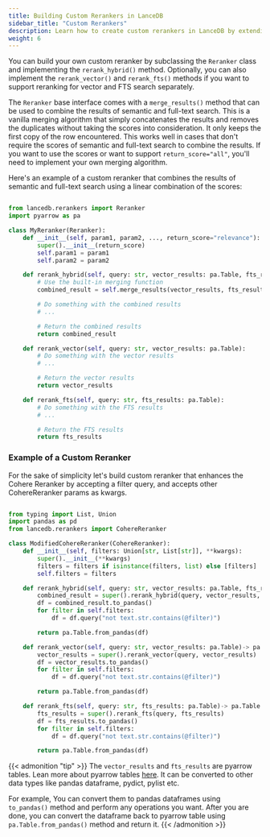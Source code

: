 ```yaml
---
title: Building Custom Rerankers in LanceDB
sidebar_title: "Custom Rerankers"
description: Learn how to create custom rerankers in LanceDB by extending the base Reranker class. Includes implementation examples, score handling, and best practices for hybrid search optimization.
weight: 6
---
```


You can build your own custom reranker by subclassing the `Reranker` class and implementing the `rerank_hybrid()` method. Optionally, you can also implement the `rerank_vector()` and `rerank_fts()` methods if you want to support reranking for vector and FTS search separately.

The `Reranker` base interface comes with a `merge_results()` method that can be used to combine the results of semantic and full-text search. This is a vanilla merging algorithm that simply concatenates the results and removes the duplicates without taking the scores into consideration. It only keeps the first copy of the row encountered. This works well in cases that don't require the scores of semantic and full-text search to combine the results. If you want to use the scores or want to support `return_score="all"`, you'll need to implement your own merging algorithm.

Here's an example of a custom reranker that combines the results of semantic and full-text search using a linear combination of the scores:

```python

from lancedb.rerankers import Reranker
import pyarrow as pa

class MyReranker(Reranker):
    def __init__(self, param1, param2, ..., return_score="relevance"):
        super().__init__(return_score)
        self.param1 = param1
        self.param2 = param2

    def rerank_hybrid(self, query: str, vector_results: pa.Table, fts_results: pa.Table):
        # Use the built-in merging function
        combined_result = self.merge_results(vector_results, fts_results)

        # Do something with the combined results
        # ...

        # Return the combined results
        return combined_result

    def rerank_vector(self, query: str, vector_results: pa.Table):
        # Do something with the vector results
        # ...

        # Return the vector results
        return vector_results

    def rerank_fts(self, query: str, fts_results: pa.Table):
        # Do something with the FTS results
        # ...

        # Return the FTS results
        return fts_results

```

### Example of a Custom Reranker
For the sake of simplicity let's build custom reranker that enhances the Cohere Reranker by accepting a filter query, and accepts other CohereReranker params as kwargs.

```python

from typing import List, Union
import pandas as pd
from lancedb.rerankers import CohereReranker

class ModifiedCohereReranker(CohereReranker):
    def __init__(self, filters: Union[str, List[str]], **kwargs):
        super().__init__(**kwargs)
        filters = filters if isinstance(filters, list) else [filters]
        self.filters = filters

    def rerank_hybrid(self, query: str, vector_results: pa.Table, fts_results: pa.Table)-> pa.Table:
        combined_result = super().rerank_hybrid(query, vector_results, fts_results)
        df = combined_result.to_pandas()
        for filter in self.filters:
            df = df.query("not text.str.contains(@filter)")

        return pa.Table.from_pandas(df)

    def rerank_vector(self, query: str, vector_results: pa.Table)-> pa.Table:
        vector_results = super().rerank_vector(query, vector_results)
        df = vector_results.to_pandas()
        for filter in self.filters:
            df = df.query("not text.str.contains(@filter)")

        return pa.Table.from_pandas(df)

    def rerank_fts(self, query: str, fts_results: pa.Table)-> pa.Table:
        fts_results = super().rerank_fts(query, fts_results)
        df = fts_results.to_pandas()
        for filter in self.filters:
            df = df.query("not text.str.contains(@filter)")

        return pa.Table.from_pandas(df)

```

{{< admonition "tip" >}}
The `vector_results` and `fts_results` are pyarrow tables. Lean more about pyarrow tables [here](https://arrow.apache.org/docs/python). It can be converted to other data types like pandas dataframe, pydict, pylist etc.

For example, You can convert them to pandas dataframes using `to_pandas()` method and perform any operations you want. After you are done, you can convert the dataframe back to pyarrow table using `pa.Table.from_pandas()` method and return it.
{{< /admonition >}}
